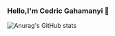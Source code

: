 ### Hello,I'm Cedric Gahamanyi 👋



![Anurag's GitHub stats](https://github-readme-stats.vercel.app/api?username=Gahamanyiced&show_icons=true&theme=radical)

